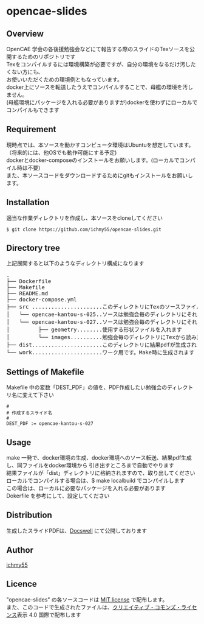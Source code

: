 # opencae-slides

## Overview
OpenCAE 学会の各後援勉強会などにて報告する際のスライドのTexソースを公開するためのリポジトリです  
Texをコンパイルするには環境構築が必要ですが、自分の環境をなるだけ汚したくない方にも、  
お使いいただくための環境例ともなっています。  
docker上にソースを転送したうえでコンパイルすることで、母艦の環境を汚しません。  
(母艦環境にパッケージを入れる必要がありますが)dockerを使わずにローカルでコンパイルもできます

## Requirement
現時点では、本ソースを動かすコンピュータ環境はUbuntuを想定しています。  
（将来的には、他OSでも動作可能にする予定)  
dockerとdocker-composeのインストールをお願いします。(ローカルでコンパイル時は不要)  
また、本ソースコードをダウンロードするためにgitもインストールをお願いします。

## Installation
適当な作業ディレクトリを作成し、本ソースをcloneしてください

```
$ git clone https://github.com/ichmy55/opencae-slides.git
```

## Directory tree
上記展開すると以下のようなディレクトリ構成になります
<pre>
.
├── Dockerfile
├── Makefile
├── README.md
├── docker-compose.yml
├── src ......................このディレクトリにTexのソースファイルを配置します
│   └── opencae-kantou-s-025..ソースは勉強会毎のディレクトリにそれぞれ入れます
│   └── opencae-kantou-s-027..ソースは勉強会毎のディレクトリにそれぞれ入れます
│         ├── geometry........使用する形状ファイルを入れます
│         └── images..........勉強会毎のディレクトリにTexから読み込む画像ファイルを入れます
├── dist......................このディレクトリに結果pdfが生成されます。Make時に生成されます
└── work......................ワーク用です。Make時に生成されます
</pre>

## Settings of  Makefile
Makefile 中の変数「DEST_PDF」の値を、PDF作成したい勉強会のディレクトリ名に変えて下さい
```
#
# 作成するスライド名
#
DEST_PDF := opencae-kantou-s-027
```

## Usage
make 一発で、docker環境の生成、docker環境へのソース転送、結果pdf生成し、同ファイルをdocker環境から
引き出すところまで自動でやります  
結果ファイルが「dist」ディレクトリに格納されますので、取り出してください  
ローカルでコンパイルする場合は、$ make localbuild でコンパイルします  
この場合は、ローカルに必要なパッケージを入れる必要があります  
Dokerfile を参考にして、設定してください

## Distribution
生成したスライドPDFは、[Docswell](https://www.docswell.com/user/ichmy55) にて公開しております

## Author

[ichmy55](https://github.com/ichmy55)

## Licence
"opencae-slides" の各ソースコードは [MIT license](https://ja.wikipedia.org/wiki/MIT_License) で配布します。  
また、このコードで生成されたファイルは、[クリエイティブ・コモンズ・ライセンス](https://ja.wikipedia.org/wiki/%E3%82%AF%E3%83%AA%E3%82%A8%E3%82%A4%E3%83%86%E3%82%A3%E3%83%96%E3%83%BB%E3%82%B3%E3%83%A2%E3%83%B3%E3%82%BA%E3%83%BB%E3%83%A9%E3%82%A4%E3%82%BB%E3%83%B3%E3%82%B9)表示 4.0 国際で配布します

